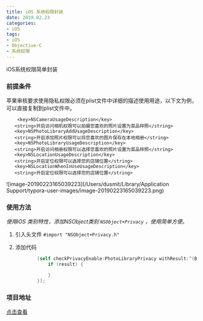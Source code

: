 ```yaml
---
title: iOS 系统权限封装
date: 2019.02.23
categories: 
- iOS
tags:
- iOS
- Objective-C
- 系统权限
---
```


iOS系统权限简单封装

### 前提条件

苹果审核要求使用隐私权限必须在plist文件中详细的描述使用用途，以下文为例，可以直接复制到plist文件中。

```
	<key>NSCameraUsageDescription</key>
​	<string>开启访问相机权限可以拍摄您喜欢的照片设置为菜品样照</string>
​	<key>NSPhotoLibraryAddUsageDescription</key>
​	<string>开启添加照片权限可以将您喜欢的图片保存在本地相册</string>
​	<key>NSPhotoLibraryUsageDescription</key>
​	<string>开启访问相册权限可以选择您喜欢的照片设置为菜品样照</string>
​   <key>NSLocationUsageDescription</key>
​   <string>开启定位权限可以选择您的店铺位置</string>
​   <key>NSLocationWhenInUseUsageDescription</key>
​   <string>开启定位权限可以选择您的店铺位置</string>
```

![image-20190223165039223](/Users/dusmit/Library/Application Support/typora-user-images/image-20190223165039223.png)

### 使用方法

*使用iOS 类别特性，添加NSObject类别 `NSObject+Privacy` ，使用简单方便。*

1. 引入头文件 `#import "NSObject+Privacy.h"`

2. 添加代码

   ```objective-c
           [self checkPrivacyEnable:PhotoLibraryPrivacy withResult:^(BOOL result) {
               if (result) {
   
               }
           }];
   ```

### 项目地址

[点击查看](https://github.com/dusmit/Privacy)
















